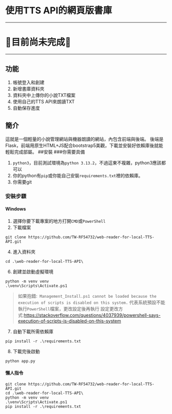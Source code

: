 # 使用TTS API的網頁版書庫
---
# 🚧目前尚未完成🚧
---
## 功能
1. 帳號登入和創建
2. 新增書庫資料夾
3. 資料夾中上傳你的小說TXT檔案
4. 使用自己的TTS API來朗讀TXT
5. 自動保存進度

## 簡介
這就是一個輕量的小說管理網站與機器朗讀的網站，內包含前端與後端。
後端是Flask，前端用原生HTML+JS配合bootstrap5美觀，下載並安裝好依賴庫後就能輕鬆完成部屬。
##安裝
###你需要具備
1. `python3`，目前測試環境為`python 3.13.2`，不過這東不複雜，python3應該都可以
2. 你的python有`pip`或你能自己安裝`requirements.txt`裡的依賴庫。
3. 你需要git

### 安裝步驟

#### Windows

1. 選擇你要下載專案的地方打開`CMD`或`PowerShell`
2. 下載檔案
```
git clone https://github.com/TW-RF54732/web-reader-for-local-TTS-API.git
```
4. 進入資料夾
```
cd .\web-reader-for-local-TTS-API\
```
6. 創建並啟動虛擬環境
```
python -m venv venv
.\venv\Scripts\Activate.ps1
```
>如果抱錯:`
>Management_Install.ps1 cannot be loaded because the execution of scripts is disabled on this system.`
>代表系統預設不能執行`PowerShell`檔案，更改設定後再執行
>設定更改方式:https://stackoverflow.com/questions/4037939/powershell-says-execution-of-scripts-is-disabled-on-this-system
7. 自動下載所需依賴庫
```
pip install -r .\requirements.txt
```
8. 下載完後啟動
```
python app.py
```
#### 懶人指令
```
git clone https://github.com/TW-RF54732/web-reader-for-local-TTS-API.git
cd .\web-reader-for-local-TTS-API\
python -m venv venv
.\venv\Scripts\Activate.ps1
pip install -r .\requirements.txt
```
